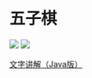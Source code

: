 # 五子棋

![](https://img.shields.io/github/go-mod/go-version/CuteReimu/gobang?filename=go%2Fgo.mod) ![](https://img.shields.io/badge/Java-1.8-informational)

[文字讲解（Java版）](https://gist.github.com/CuteReimu/b0eeebce0f01e71b3e78e7a33bcd122a)
